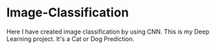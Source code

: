 # Image-Classification
Here I have created image classification by using CNN. This is my Deep Learning project.  It's a Cat or Dog Prediction.
